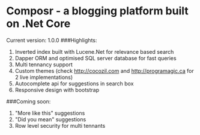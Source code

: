 
# Composr - a blogging platform built on .Net Core
Current version: 1.0.0
###Highlights:
1. Inverted index built with Lucene.Net for relevance based search
2. Dapper ORM and optimised SQL server database for fast queries
3. Multi tennancy support
4. Custom themes (check http://cocozil.com and http://programagic.ca for 2 live implementations)
5. Autocomplete api for suggestions in search box
6. Responsive design with bootstrap

###Coming soon:
1. "More like this" suggestions
2. "Did you mean" suggestions 
3. Row level security for multi tennants
